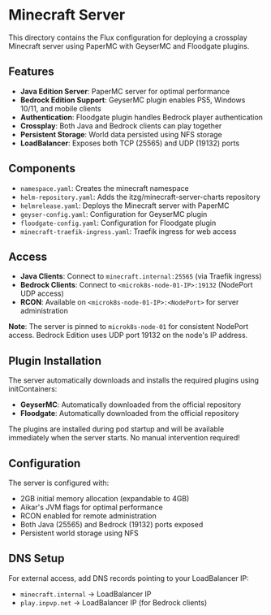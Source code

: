 # Minecraft Server

This directory contains the Flux configuration for deploying a crossplay Minecraft server using PaperMC with GeyserMC and Floodgate plugins.

## Features

- **Java Edition Server**: PaperMC server for optimal performance
- **Bedrock Edition Support**: GeyserMC plugin enables PS5, Windows 10/11, and mobile clients
- **Authentication**: Floodgate plugin handles Bedrock player authentication
- **Crossplay**: Both Java and Bedrock clients can play together
- **Persistent Storage**: World data persisted using NFS storage
- **LoadBalancer**: Exposes both TCP (25565) and UDP (19132) ports

## Components

- `namespace.yaml`: Creates the minecraft namespace
- `helm-repository.yaml`: Adds the itzg/minecraft-server-charts repository
- `helmrelease.yaml`: Deploys the Minecraft server with PaperMC
- `geyser-config.yaml`: Configuration for GeyserMC plugin
- `floodgate-config.yaml`: Configuration for Floodgate plugin
- `minecraft-traefik-ingress.yaml`: Traefik ingress for web access

## Access

- **Java Clients**: Connect to `minecraft.internal:25565` (via Traefik ingress)
- **Bedrock Clients**: Connect to `<microk8s-node-01-IP>:19132` (NodePort UDP access)
- **RCON**: Available on `<microk8s-node-01-IP>:<NodePort>` for server administration

**Note**: The server is pinned to `microk8s-node-01` for consistent NodePort access. Bedrock Edition uses UDP port 19132 on the node's IP address.

## Plugin Installation

The server automatically downloads and installs the required plugins using initContainers:

- **GeyserMC**: Automatically downloaded from the official repository
- **Floodgate**: Automatically downloaded from the official repository

The plugins are installed during pod startup and will be available immediately when the server starts. No manual intervention required!

## Configuration

The server is configured with:
- 2GB initial memory allocation (expandable to 4GB)
- Aikar's JVM flags for optimal performance
- RCON enabled for remote administration
- Both Java (25565) and Bedrock (19132) ports exposed
- Persistent world storage using NFS

## DNS Setup

For external access, add DNS records pointing to your LoadBalancer IP:
- `minecraft.internal` → LoadBalancer IP
- `play.inpvp.net` → LoadBalancer IP (for Bedrock clients)
